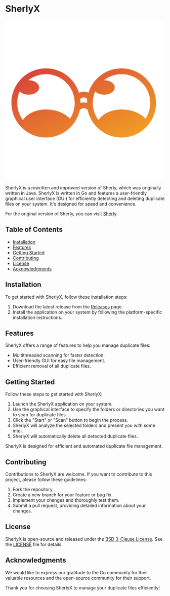 # SherlyX

![SherlyX Icon](icon.png)

SherlyX is a rewritten and improved version of Sherly, which was originally written in Java. SherlyX is written in Go and features a user-friendly graphical user interface (GUI) for efficiently detecting and deleting duplicate files on your system. It's designed for speed and convenience.

For the original version of Sherly, you can visit [Sherly](https://github.com/BlyDoesCoding/Sherly).

## Table of Contents

- [Installation](#installation)
- [Features](#features)
- [Getting Started](#getting-started)
- [Contributing](#contributing)
- [License](#license)
- [Acknowledgments](#acknowledgments)

## Installation

To get started with SherlyX, follow these installation steps:

1. Download the latest release from the [Releases](https://github.com/YourUsername/SherlyX/releases) page.
2. Install the application on your system by following the platform-specific installation instructions.

## Features

SherlyX offers a range of features to help you manage duplicate files:

- Multithreaded scanning for faster detection.
- User-friendly GUI for easy file management.
- Efficient removal of all duplicate files.

## Getting Started

Follow these steps to get started with SherlyX:

1. Launch the SherlyX application on your system.
2. Use the graphical interface to specify the folders or directories you want to scan for duplicate files.
3. Click the "Start" or "Scan" button to begin the process.
4. SherlyX will analyze the selected folders and present you with some intel.
5. SherlyX will automatically delete all detected duplicate files.

SherlyX is designed for efficient and automated duplicate file management.

## Contributing

Contributions to SherlyX are welcome. If you want to contribute to this project, please follow these guidelines:

1. Fork the repository.
2. Create a new branch for your feature or bug fix.
3. Implement your changes and thoroughly test them.
4. Submit a pull request, providing detailed information about your changes.

## License

SherlyX is open-source and released under the [BSD 3-Clause License](LICENSE). See the [LICENSE](LICENSE) file for details.

## Acknowledgments

We would like to express our gratitude to the Go community for their valuable resources and the open-source community for their support.

Thank you for choosing SherlyX to manage your duplicate files efficiently!
